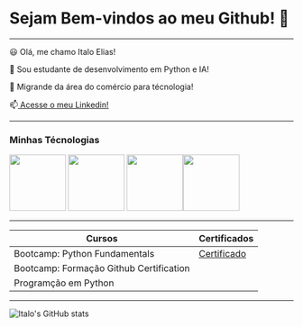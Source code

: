 # Sejam Bem-vindos ao meu Github! 👋 


-------------
😃 Olá, me chamo Italo Elias!

💬 Sou estudante de desenvolvimento em Python e IA!

🔄 Migrande da área do comércio para técnologia!

📫[ Acesse o meu Linkedin!](https://www.linkedin.com/in/italoelias20002000/)

------------------

### Minhas Técnologias 

<img src="https://cdn.jsdelivr.net/gh/devicons/devicon@latest/icons/python/python-original.svg" width="100px"> <img src="https://cdn.jsdelivr.net/gh/devicons/devicon@latest/icons/github/github-original.svg" width="100px">  <img src="https://cdn.jsdelivr.net/gh/devicons/devicon@latest/icons/git/git-original.svg" width="100px" /><img src="https://cdn.jsdelivr.net/gh/devicons/devicon@latest/icons/vscode/vscode-original.svg" width="100px" />

----------------
| Cursos | Certificados |
|--------|--------------|
|Bootcamp: Python Fundamentals | [Certificado](https://hermes.dio.me/certificates/DQNCFWJC.pdf)|
|Bootcamp: Formação Github Certification | |
|Programção em Python |  |

---------
![Italo's GitHub stats](https://github-readme-stats.vercel.app/api?username=ItaloElias&show_icons=true&theme=dark)
